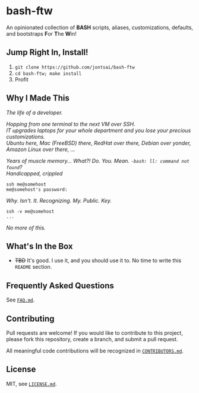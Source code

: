# bash-ftw
An opinionated collection of **BASH** scripts, aliases, customizations, defaults, and bootstraps **F**or **T**he **W**in!

## Jump Right In, Install!

1. `git clone https://github.com/jontsai/bash-ftw`
2. `cd bash-ftw; make install`
3. Profit

## Why I Made This

*The life of a developer.*

*Hopping from one terminal to the next VM over SSH.*  
*IT upgrades laptops for your whole department and you lose your precious customizations.*  
*Ubuntu here, Mac (FreeBSD) there, RedHat over there, Debian over yonder, Amazon Linux over there, ...*

*Years of muscle memory... What?! Do. You. Mean. `-bash: ll: command not found`?*  
*Handicapped, crippled*

`ssh me@somehost`  
`me@somehost's password:`

*Why. Isn't. It. Recognizing. My. Public. Key.*

`ssh -v me@somehost`  
`...`

*No more of this.*

## What's In the Box

* ~~TBD~~ It's good. I use it, and you should use it to. No time to write this `README` section.

## Frequently Asked Questions

See [`FAQ.md`](https://github.com/jontsai/bash-ftw/blob/master/FAQ.md).

## Contributing

Pull requests are welcome! If you would like to contribute to this project, please fork this repository, create a branch, and submit a pull request.

All meaningful code contributions will be recognized in [`CONTRIBUTORS.md`](https://github.com/jontsai/bash-ftw/blob/master/CONTRIBUTORS.md).

## License

MIT, see [`LICENSE.md`](https://github.com/jontsai/bash-ftw/blob/master/LICENSE.md).
